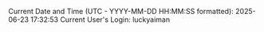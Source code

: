 Current Date and Time (UTC - YYYY-MM-DD HH:MM:SS formatted): 2025-06-23 17:32:53
Current User's Login: luckyaiman
